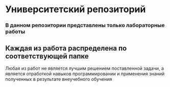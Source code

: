 # Университетский репозиторий
### В данном репозитории представлены только лабораторные работы

## Каждая из работа распределена по соответствующей папке
Любая из работ не является лучшим решением поставленной задачи, а является отработкой навыков программировании и применения знаний полученных в результате внеучебного обучения